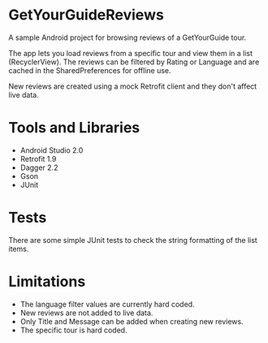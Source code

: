 # GetYourGuideReviews
A sample Android project for browsing reviews of a GetYourGuide tour.

The app lets you load reviews from a specific tour and view them in a list (RecyclerView). The reviews can be filtered by Rating or Language and are cached in the SharedPreferences for offline use. 

New reviews are created using a mock Retrofit client and they don't affect live data.

# Tools and Libraries
- Android Studio 2.0
- Retrofit 1.9
- Dagger 2.2
- Gson
- JUnit

# Tests
There are some simple JUnit tests to check the string formatting of the list items.

# Limitations
- The language filter values are currently hard coded.
- New reviews are not added to live data.
- Only Title and Message can be added when creating new reviews.
- The specific tour is hard coded.

